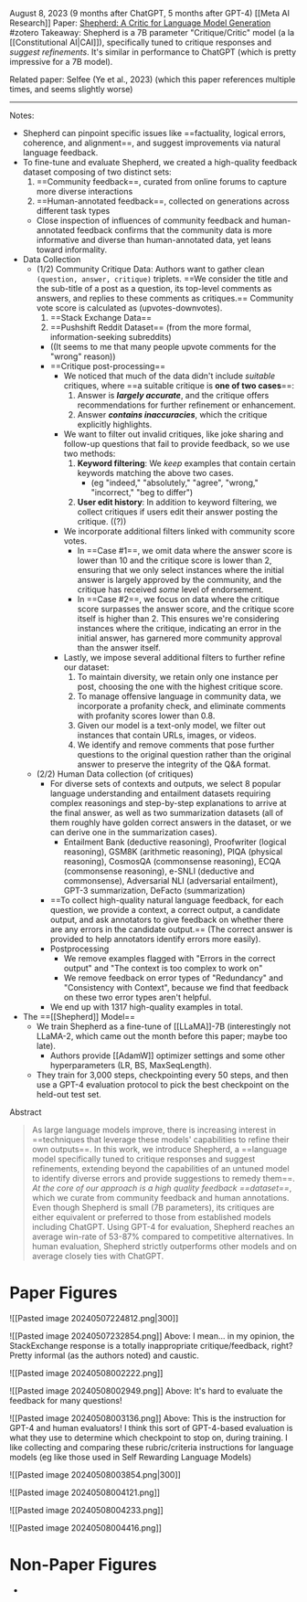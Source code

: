 August 8, 2023 (9 months after ChatGPT, 5 months after GPT-4)
[[Meta AI Research]] 
Paper: [Shepherd: A Critic for Language Model Generation](https://arxiv.org/abs/2308.04592)
#zotero 
Takeaway: Shepherd is a 7B parameter "Critique/Critic" model (a la [[Constitutional AI|CAI]]), specifically tuned to critique responses and *suggest refinements*. It's similar in performance to ChatGPT (which is pretty impressive for a 7B model).

Related paper: Selfee (Ye et al., 2023) (which this paper references multiple times, and seems slightly worse)

----

Notes:
- Shepherd can pinpoint specific issues like ==factuality, logical errors, coherence, and alignment==, and suggest improvements via natural language feedback.
- To fine-tune and evaluate Shepherd, we created a high-quality feedback dataset composing of two distinct sets:
	1. ==Community feedback==, curated from online forums to capture more diverse interactions
	2. ==Human-annotated feedback==, collected on generations across different task types
	- Close inspection of influences of community feedback and human-annotated feedback confirms that the community data is more informative and diverse than human-annotated data, yet leans toward informality.
- Data Collection
	- (1/2) Community Critique Data: Authors want to gather clean `(question, answer, critique)` triplets. ==We consider the title and the sub-title of a post as a question, its top-level comments as answers, and replies to these comments as critiques.== Community vote score is calculated as (upvotes-downvotes).
		1. ==Stack Exchange Data==
		2. ==Pushshift Reddit Dataset== (from the more formal, information-seeking subreddits)
		- ((It seems to me that many people upvote comments for the "wrong" reason))
		- ==Critique post-processing==
			- We noticed that much of the data didn't include *suitable* critiques, where ==a suitable critique is **one of two cases**==:
				1. Answer is ***largely accurate***, and the critique offers recommendations for further refinement or enhancement.
				2. Answer ***contains inaccuracies***, which the critique explicitly highlights.
			- We want to filter out invalid critiques, like joke sharing and follow-up questions that fail to provide feedback, so we use two methods:
				1. **Keyword filtering**: We *keep* examples that contain certain keywords matching the above two cases.
					- (eg "indeed," "absolutely," "agree", "wrong," "incorrect," "beg to differ")
				2. **User edit history**: In addition to keyword filtering, we collect critiques if users edit their answer posting the critique. ((?))
			- We incorporate additional filters linked with community score votes.
				- In ==Case #1==, we omit data where the answer score is lower than 10 and the critique score is lower than 2, ensuring that we only select instances where the initial answer is largely approved by the community, and the critique has received *some* level of endorsement.
				- In ==Case #2==, we focus on data where the critique score surpasses the answer score, and the critique score itself is higher than 2. This ensures we're considering instances where the critique, indicating an error in the initial answer, has garnered more community approval than the answer itself.
			- Lastly, we impose several additional filters to further refine our dataset:
				1. To maintain diversity, we retain only one instance per post, choosing the one with the highest critique score.
				2. To manage offensive language in community data, we incorporate a profanity check, and eliminate comments with profanity scores lower than 0.8.
				3. Given our model is a text-only model, we filter out instances that contain URLs, images, or videos.
				4. We identify and remove comments that pose further questions to the original question rather than the original answer to preserve the integrity of the Q&A format.
	 - (2/2) Human Data collection (of critiques)
		 - For diverse sets of contexts and outputs, we select 8 popular language understanding and entailment datasets requiring complex reasonings and step-by-step explanations to arrive at the final answer, as well as two summarization datasets (all of them roughly have golden correct answers in the dataset, or we can derive one in the summarization cases).
			 - Entailment Bank (deductive reasoning), Proofwriter (logical reasoning), GSM8K (arithmetic reasoning), PIQA (physical reasoning), CosmosQA (commonsense reasoning), ECQA (commonsense reasoning), e-SNLI (deductive and commonsense), Adversarial NLI (adversarial entailment), GPT-3 summarization, DeFacto (summarization)
		- ==To collect high-quality natural language feedback, for each question, we provide a context, a correct output, a candidate output, and ask annotators to give feedback on whether there are any errors in the candidate output.== (The correct answer is provided to help annotators identify errors more easily).
		- Postprocessing
			- We remove examples flagged with "Errors in the correct output" and "The context is too complex to work on"
			- We remove feedback on error types of "Redundancy" and "Consistency with Context", because we find that feedback on these two error types aren't helpful.
		- We end up with 1317 high-quality examples in total.
- The ==[[Shepherd]] Model==
	- We train Shepherd as a fine-tune of [[LLaMA]]-7B (interestingly not LLaMA-2, which came out the month before this paper; maybe too late).
		- Authors provide [[AdamW]] optimizer settings and some other hyperparameters (LR, BS, MaxSeqLength).
	- They train for 3,000 steps, checkpointing every 50 steps, and then use a GPT-4 evaluation protocol to pick the best checkpoint on the held-out test set.




Abstract
> As large language models improve, there is increasing interest in ==techniques that leverage these models' capabilities to refine their own outputs==. In this work, we introduce Shepherd, a ==language model specifically tuned to critique responses and suggest refinements, extending beyond the capabilities of an untuned model to identify diverse errors and provide suggestions to remedy them==. *At the core of our approach is a high quality feedback ==dataset==*, which we curate from community feedback and human annotations. Even though Shepherd is small (7B parameters), its critiques are either equivalent or preferred to those from established models including ChatGPT. Using GPT-4 for evaluation, Shepherd reaches an average win-rate of 53-87% compared to competitive alternatives. In human evaluation, Shepherd strictly outperforms other models and on average closely ties with ChatGPT.


# Paper Figures

![[Pasted image 20240507224812.png|300]]

![[Pasted image 20240507232854.png]]
Above: I mean... in my opinion, the StackExchange response is a totally inappropriate critique/feedback, right? Pretty informal (as the authors noted) and caustic.

![[Pasted image 20240508002222.png]]


![[Pasted image 20240508002949.png]]
Above: It's hard to evaluate the feedback for many questions!

![[Pasted image 20240508003136.png]]
Above: This is the instruction for GPT-4 and human evaluators! I think this sort of GPT-4-based evaluation is what they use to determine which checkpoint to stop on, during training. I like collecting and comparing these rubric/criteria instructions for language models (eg like those used in Self Rewarding Language Models)

![[Pasted image 20240508003854.png|300]]

![[Pasted image 20240508004121.png]]

![[Pasted image 20240508004233.png]]

![[Pasted image 20240508004416.png]]



# Non-Paper Figures
- 
